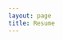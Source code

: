 ```yaml
---
layout: page
title: Resume
---
```


<!-- <object data="https://www.dropbox.com/s/s8ppnkfval0dsmy/resume.pdf?raw=1"  class="is-fullwidth" height="1000" type='application/pdf'/> -->